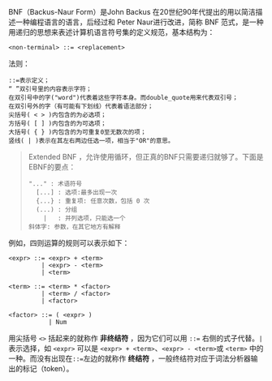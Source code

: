 BNF（Backus-Naur Form）是John Backus 在20世纪90年代提出的用以简洁描述一种编程语言的语言，后经过和 Peter Naur进行改进，简称 BNF 范式，是一种用递归的思想来表述计算机语言符号集的定义规范，基本结构为：

```
<non-terminal> ::= <replacement>
```
法则：
```
::=表示定义；
“ ”双引号里的内容表示字符；
在双引号中的字("word")代表着这些字符本身。而double_quote用来代表双引号；
在双引号外的字（有可能有下划线）代表着语法部分；
尖括号( < > )内包含的为必选项；
方括号( [ ] )内包含的为可选项； 
大括号( { } )内包含的为可重复0至无数次的项； 
竖线( | )表示在其左右两边任选一项，相当于"OR"的意思。 
```

> Extended BNF ，允许使用循环，但正真的BNF只需要递归就够了。下面是EBNF的要点：
>
> ```
> "..." : 术语符号
>   [...] : 选项:最多出现一次
>   {...} : 重复项: 任意次数，包括 0 次
>   (...) : 分组
>     |   : 并列选项，只能选一个
> 斜体字: 参数，在其它地方有解释
> ```
>
> 

例如，四则运算的规则可以表示如下：

```
<expr> ::= <expr> + <term>
         | <expr> - <term>
         | <term>

<term> ::= <term> * <factor>
         | <term> / <factor>
         | <factor>

<factor> ::= ( <expr> )
           | Num
```

用尖括号 `<>` 括起来的就称作 **非终结符** ，因为它们可以用 `::=` 右侧的式子代替。`|` 表示选择，如 `<expr>` 可以是 `<expr> + <term>`、`<expr> - <term>`或 `<term>` 中的一种。而没有出现在`::=`左边的就称作 **终结符** ，一般终结符对应于词法分析器输出的标记（token）。

```

```